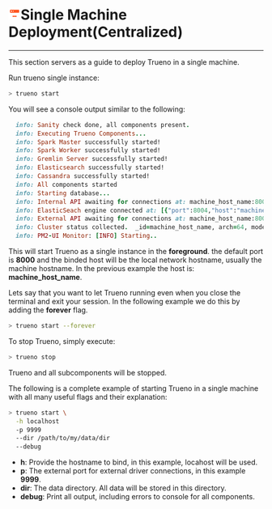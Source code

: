 # ![](/assets/icons/server-minus.png)Single Machine Deployment(Centralized)

---

This section servers as a guide to deploy Trueno in a single machine.

Run trueno single instance:


  ```bash
  > trueno start
  ```

You will see a console output similar to the following:

  ```ruby
    info: Sanity check done, all components present.
    info: Executing Trueno Components...
    info: Spark Master successfully started!
    info: Spark Worker successfully started!
    info: Gremlin Server successfully started!
    info: Elasticsearch successfully started!
    info: Cassandra successfully started!
    info: All components started
    info: Starting database...
    info: Internal API awaiting for connections at: machine_host_name:8001
    info: ElasticSeach engine connected at: [{"port":8004,"host":"machine_host_name"}]
    info: External API awaiting for connections at: machine_host_name:8000
    info: Cluster status collected.  _id=machine_host_name, arch=64, model=Intel(R) Core(TM) i5-5257U CPU @ 2.70GHz, speed=2700, user=181792530, nice=0, sys=116932760, idle=744926600, irq=0, cores=4, network=null, freemem=147283968, hostname=machine_host_name, platform=Node.js, totalmem=8589934592, uptime=9068212, osversion=15.6.0, version=6.0.0, os=OS X, $ref=$["_instance"]
    info: PM2-UI Monitor: [INFO] Starting..
  ```

This will start Trueno as a single instance in the **foreground**. the default port is **8000** and the binded host will be the local network hostname, usually the machine hostname. In the previous example the host is: **machine_host_name**.

Lets say that you want to let Trueno running even when you close the terminal and exit your session. In the following example we do this by adding the **forever** flag.

  ```bash
  > trueno start --forever
  ```

To stop Trueno, simply execute:

  ```bash
  > trueno stop
  ```

Trueno and all subcomponents will be stopped.

The following is a complete example of starting Trueno in a single machine with all many useful flags and their explanation:

  ```bash
  > trueno start \
    -h localhost
    -p 9999
    --dir /path/to/my/data/dir
    --debug
  ```

- **h**: Provide the hostname to bind, in this example, locahost will be used.
- **p**: The external port for external driver connections, in this example **9999**.
- **dir**: The data directory. All data will be stored in this directory.
- **debug**: Print all output, including errors to console for all components.


